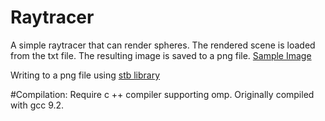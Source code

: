 # Raytracer
A simple raytracer that can render spheres. The rendered scene is loaded from the txt file. The resulting image is saved to a png file.
[Sample Image](/example.png)

Writing to a png file using [stb library](https://github.com/nothings/stb/)

#Compilation:
Require c ++ compiler supporting omp.
Originally compiled with gcc 9.2.
